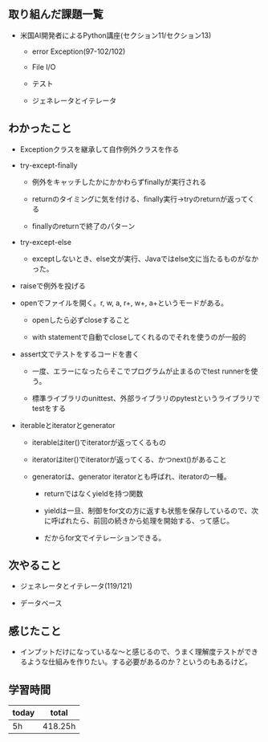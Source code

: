 
## 取り組んだ課題一覧

- 米国AI開発者によるPython講座(セクション11/セクション13)

   - error Exception(97-102/102)

   - File I/O

   - テスト

   - ジェネレータとイテレータ

## わかったこと

- Exceptionクラスを継承して自作例外クラスを作る

- try-except-finally

   - 例外をキャッチしたかにかかわらずfinallyが実行される

   - returnのタイミングに気を付ける、finally実行→tryのreturnが返ってくる

   - finallyのreturnで終了のパターン

- try-except-else

   - exceptしないとき、else文が実行、Javaではelse文に当たるものがなかった。

- raiseで例外を投げる

- openでファイルを開く。r, w, a, r+, w+, a+というモードがある。

   - openしたら必ずcloseすること

   - with statementで自動でcloseしてくれるのでそれを使うのが一般的

- assert文でテストをするコードを書く

   - 一度、エラーになったらそこでプログラムが止まるのでtest runnerを使う。

   - 標準ライブラリのunittest、外部ライブラリのpytestというライブラリでtestをする

- iterableとiteratorとgenerator

   - iterableはiter()でiteratorが返ってくるもの

   - iteratorはiter()でiteratorが返ってくる、かつnext()があること

   - generatorは、generator iteratorとも呼ばれ、iteratorの一種。

      - returnではなくyieldを持つ関数

      - yieldは一旦、制御をfor文の方に返すも状態を保存しているので、次に呼ばれたら、前回の続きから処理を開始する、って感じ。

      - だからfor文でイテレーションできる。

   

## 次やること

- ジェネレータとイテレータ(119/121)

- データベース

## 感じたこと

- インプットだけになっているな〜と感じるので、うまく理解度テストができるような仕組みを作りたい。する必要があるのか？というのもあるけど。

## 学習時間

| today | total | 
|---|---|
| 5h | 418\.25h | 


